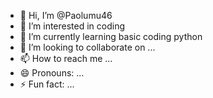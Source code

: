 - 👋 Hi, I’m @Paolumu46
- 👀 I’m interested in coding 
- 🌱 I’m currently learning basic coding python
- 💞️ I’m looking to collaborate on ...
- 📫 How to reach me ...
- 😄 Pronouns: ...
- ⚡ Fun fact: ...

<!---
Paolumu46/Paolumu46 is a ✨ special ✨ repository because its `README.md` (this file) appears on your GitHub profile.
You can click the Preview link to take a look at your changes.
--->
